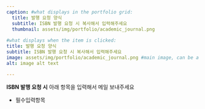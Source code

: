```yaml
---
caption: #what displays in the portfolio grid:
  title: 발행 요청 양식
  subtitle: ISBN 발행 요청 시 복사해서 입력해주세요
  thumbnail: assets/img/portfolio/academic_journal.png
  
#what displays when the item is clicked:
title: 발행 요청 양식
subtitle: ISBN 발행 요청 시 복사해서 입력해주세요
image: assets/img/portfolio/academic_journal.png #main image, can be a link or a file in assets/img/portfolio
alt: image alt text

---
```

**ISBN 발행 요청 시** 아래 항목을 입력해서 메일 보내주세요

- 필수입력항목             

